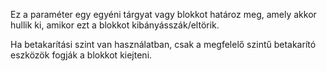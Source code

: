 Ez a paraméter egy egyéni tárgyat vagy blokkot határoz meg, amely akkor hullik ki, amikor ezt a blokkot kibányásszák/eltörik.

Ha betakarítási szint van használatban, csak a megfelelő szintű betakarító eszközök fogják a blokkot kiejteni.